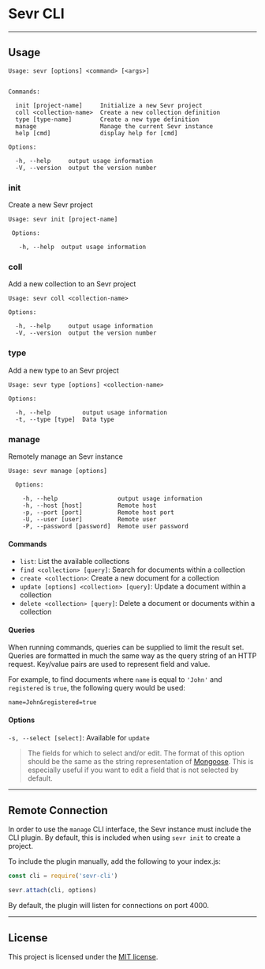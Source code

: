 # Sevr CLI
---

## Usage

```
Usage: sevr [options] <command> [<args>]


Commands:

  init [project-name]     Initialize a new Sevr project
  coll <collection-name>  Create a new collection definition
  type [type-name]        Create a new type definition
  manage                  Manage the current Sevr instance
  help [cmd]              display help for [cmd]

Options:

  -h, --help     output usage information
  -V, --version  output the version number
```


### init
Create a new Sevr project

```
Usage: sevr init [project-name]

 Options:

   -h, --help  output usage information
```


### coll
Add a new collection to an Sevr project

```
Usage: sevr coll <collection-name>

Options:

  -h, --help     output usage information
  -V, --version  output the version number
```


### type
Add a new type to an Sevr project

```
Usage: sevr type [options] <collection-name>

Options:

  -h, --help         output usage information
  -t, --type [type]  Data type
```


### manage
Remotely manage an Sevr instance

```
Usage: sevr manage [options]

  Options:

    -h, --help                 output usage information
    -h, --host [host]          Remote host
    -p, --port [port]          Remote host port
    -U, --user [user]          Remote user
    -P, --password [password]  Remote user password
```

#### Commands
- `list`: List the available collections
- `find <collection> [query]`: Search for documents within a collection
- `create <collection>`: Create a new document for a collection
- `update [options] <collection> [query]`: Update a document within a collection
- `delete <collection> [query]`: Delete a document or documents within a collection

#### Queries
When running commands, queries can be supplied to limit the result set. Queries
are formatted in much the same way as the query string of an HTTP request.
Key/value pairs are used to represent field and value.

For example, to find documents where `name` is equal to `'John'` and `registered`
is `true`, the following query would be used:

```
name=John&registered=true
```

#### Options
`-s, --select [select]`: Available for `update`

>The fields for which to select and/or edit. The format of this option should be
the same as the string representation of [Mongoose](http://mongoosejs.com/docs/api.html#query_Query-select).
This is especially useful if you want to edit a field that is not selected
by default.

---

## Remote Connection
In order to use the `manage` CLI interface, the Sevr instance must include
the CLI plugin. By default, this is included when using `sevr init` to create
a project.

To include the plugin manually, add the following to your index.js:

```javascript
const cli = require('sevr-cli')

sevr.attach(cli, options)
```

By default, the plugin will listen for connections on port 4000.

---

## License

This project is licensed under the [MIT license](license.txt).
